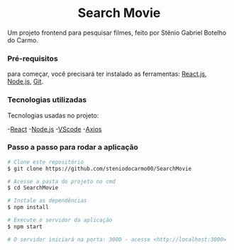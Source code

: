 <h1 align="center">Search Movie</h1>

<p>Um projeto frontend para pesquisar filmes, feito por Stênio Gabriel Botelho do Carmo.</p>

### Pré-requisitos

para começar, você precisará ter instalado as ferramentas:
[React.js](https://pt-br.reactjs.org), [Node.js](https://nodejs.org/en/), [Git](https://git-scm.com).

### Tecnologias utilizadas

Tecnologias usadas no projeto:

-[React](https://pt-br.reactjs.org)
-[Node.js](https://nodejs.org/en/)
-[VScode](https://code.visualstudio.com)
-[Axios](https://axios-http.com/ptbr/docs/intro)

### Passo a passo para rodar a aplicação

```bash
# Clone este repositório
$ git clone https://github.com/steniodocarmo00/SearchMovie

# Acesse a pasta do projeto no cmd
$ cd SearchMovie

# Instale as dependências
$ npm install

# Execute o servidor da aplicação
$ npm start

# O servidor iniciará na porta: 3000 - acesse <http://localhost:3000>